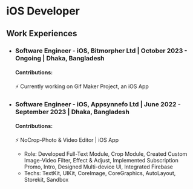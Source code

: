 # iOS Developer

## Work Experiences
- ### Software Engineer - iOS, Bitmorpher Ltd | October 2023 - Ongoing | Dhaka, Bangladesh
  #### Contributions:
    ⚡ Currently working on Gif Maker Project, an iOS App
    
- ### Software Engineer - iOS, Appsynnefo Ltd | June 2022 - September 2023 | Dhaka, Bangladesh
  #### Contributions:
    ⚡ NoCrop-Photo & Video Editor | iOS App
    - Role: Developed Full-Text Module, Crop Module, Created Custom Image-Video Filter, Effect & Adjust, Implemented Subscription Promo, Intro, Designed Multi-device UI, Integrated Firebase
    - Techs: TextKit, UIKit, CoreImage, CoreGraphics, AutoLayout, Storekit, Sandbox
